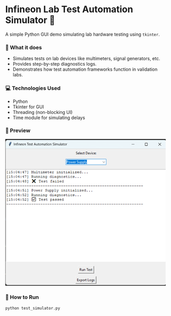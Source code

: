 # Infineon Lab Test Automation Simulator 🧪

A simple Python GUI demo simulating lab hardware testing using `tkinter`.

### 🎯 What it does
- Simulates tests on lab devices like multimeters, signal generators, etc.
- Provides step-by-step diagnostics logs.
- Demonstrates how test automation frameworks function in validation labs.

### 💻 Technologies Used
- Python
- Tkinter for GUI
- Threading (non-blocking UI)
- Time module for simulating delays

### 📸 Preview

![Simulator Screenshot](Test_GUI.png)

### 📁 How to Run
```bash
python test_simulator.py
